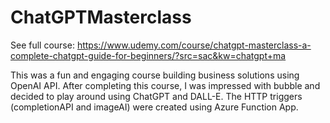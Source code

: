 # ChatGPTMasterclass

See full course: https://www.udemy.com/course/chatgpt-masterclass-a-complete-chatgpt-guide-for-beginners/?src=sac&kw=chatgpt+ma

This was a fun and engaging course building business solutions using OpenAI API. After completing this course, I was impressed with bubble and decided to play around using ChatGPT and DALL-E. The HTTP triggers (completionAPI and imageAI) were created using Azure Function App.


